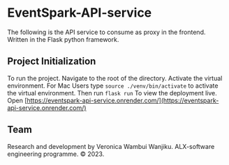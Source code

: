 # EventSpark-API-service
The following is the API service to consume as proxy in the frontend. Written in the Flask python framework.

## Project Initialization
To run the project. Navigate to the root of the directory. Activate the virtual environment. For Mac Users type `source ./venv/bin/activate` to activate the virtual environment.
Then run `flask run`
To view the deployment live. 
Open [https://eventspark-api-service.onrender.com/](https://eventspark-api-service.onrender.com/)

## Team
Research and development by Veronica Wambui Wanjiku.
ALX-software engineering programme.
&copy; 2023.